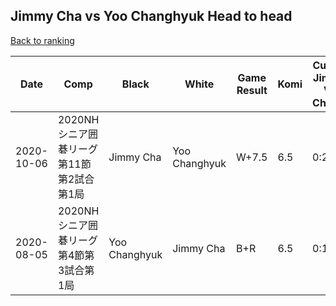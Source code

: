 ## Jimmy Cha vs Yoo Changhyuk Head to head

[Back to ranking](../../index.md)




| **Date** | **Comp** | **Black** | **White** | **Game Result** | **Komi** | **Cumulative Jimmy Cha Vs Yoo Changhyuk** | **Jimmy Cha Streak** | **Yoo Changhyuk Streak** | 
| --- | --- | --- | --- | --- | --- | --- | --- | --- |
| 2020-10-06 | 2020NHシニア囲碁リーグ第11節第2試合第1局 | Jimmy Cha | Yoo Changhyuk | W+7.5 | 6.5 | 0:2 | 0 | 2 | 
| 2020-08-05 | 2020NHシニア囲碁リーグ第4節第3試合第1局 | Yoo Changhyuk | Jimmy Cha | B+R | 6.5 | 0:1 | 0 | 1 |




